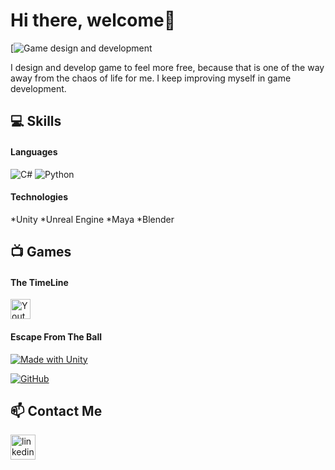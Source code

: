 # Hi there, welcome👋

[![Game design and development](https://media-exp1.licdn.com/dms/image/C4D16AQGqTizl0NNzyg/profile-displaybackgroundimage-shrink_200_800/0/1635184061270?e=1647475200&v=beta&t=BBxW2KweA3aiSj6hwbWsfm6LMtNlVF1FLhot8DWxFU8)

I design and develop game to feel more free, because that is one of the way away from the chaos of life for me. I keep improving myself in game development.

## 💻 Skills

#### Languages 
<img alt="C#" src="https://custom-icon-badges.herokuapp.com/badge/C%23-68217A.svg?logo=cs2&logoColor=white"> <img alt="Python" src="https://img.shields.io/badge/Python-14354C.svg?logo=python&logoColor=white">

#### Technologies
*Unity
*Unreal Engine
*Maya
*Blender


## 📺 Games
#### The TimeLine 
<a href="https://www.youtube.com/watch?v=me1qx8ky4zE&list=PL5zLTlaCwnmJP1VXD-uPDukaGBwvBMQZL&index=19"><img width="32px" alt="Youtube" title="Youtube" src="https://i.imgur.com/qiXu7b2.png"/></a>
#### Escape From The Ball
[![Made with Unity](https://img.shields.io/badge/Made%20with-Unity-57b9d3.svg?style=flat&logo=unity)](https://play.unity.com/mg/other/unitygamespublished)

[![GitHub](icons/github.png)](https://github.com/omertekeli/OOP_theory)

## 📫 Contact Me
[<img src='https://cdn.jsdelivr.net/npm/simple-icons@3.0.1/icons/linkedin.svg' alt='linkedin' height='40'>](https://www.linkedin.com/in/omertekeli/)  


<!--
**omertekeli/omertekeli** is a ✨ _special_ ✨ repository because its `README.md` (this file) appears on your GitHub profile.

Here are some ideas to get you started:

- 🔭 I’m currently working on ...
- 🌱 I’m currently learning ...
- 👯 I’m looking to collaborate on ...
- 🤔 I’m looking for help with ...
- 💬 Ask me about ...
- 📫 How to reach me: ...
- 😄 Pronouns: ...
- ⚡ Fun fact: ...
-->
